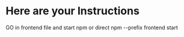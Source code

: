 # Here are your Instructions
GO in frontend file and start npm
or direct npm --prefix frontend start